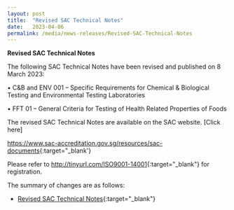 ```yaml
---
layout: post
title:  "Revised SAC Technical Notes"
date:   2023-04-06
permalink: /media/news-releases/Revised-SAC-Technical-Notes
---
```


**Revised SAC Technical Notes**

The following SAC Technical Notes have been revised and published on 8 March 2023:

  •	C&B and ENV 001 – Specific Requirements for Chemical & Biological Testing and Environmental Testing Laboratories
  
  •	FFT 01 – General Criteria for Testing of Health Related Properties of Foods

The revised SAC Technical Notes are available on the SAC website.  [Click here]

<https://www.sac-accreditation.gov.sg/resources/sac-documents>{:target="_blank'}

Please refer to <http://tinyurl.com/ISO9001-14001>{:target="_blank"} for registration.



The summary of changes are as follows: 

* [Revised SAC Technical Notes](/files/documents/revised-sac-technical-notes.pdf){:target="_blank"}

